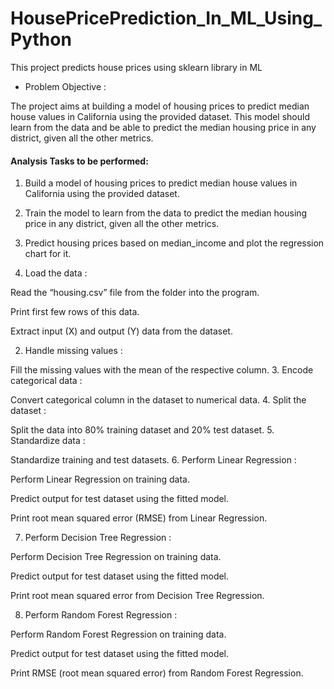# HousePricePrediction_In_ML_Using_Python
This project predicts house prices using sklearn library in ML


* Problem Objective :

The project aims at building a model of housing prices to predict median house values in California using the provided dataset. This model should learn from the data and be able to predict the median housing price in any district, given all the other metrics.


#### Analysis Tasks to be performed:

1. Build a model of housing prices to predict median house values in California using the provided dataset.


2. Train the model to learn from the data to predict the median housing price in any district, given all the other metrics.


3. Predict housing prices based on median_income and plot the regression chart for it.



1. Load the data :


Read the “housing.csv” file from the folder into the program.

Print first few rows of this data.

Extract input (X) and output (Y) data from the dataset.

2. Handle missing values :

Fill the missing values with the mean of the respective column.
3. Encode categorical data :

Convert categorical column in the dataset to numerical data.
4. Split the dataset : 

Split the data into 80% training dataset and 20% test dataset.
5. Standardize data :

Standardize training and test datasets.
6. Perform Linear Regression : 

Perform Linear Regression on training data.

Predict output for test dataset using the fitted model.

Print root mean squared error (RMSE) from Linear Regression.
           

7. Perform Decision Tree Regression :

Perform Decision Tree Regression on training data.

Predict output for test dataset using the fitted model.

Print root mean squared error from Decision Tree Regression.

8. Perform Random Forest Regression :

Perform Random Forest Regression on training data.

Predict output for test dataset using the fitted model.

Print RMSE (root mean squared error) from Random Forest Regression.

